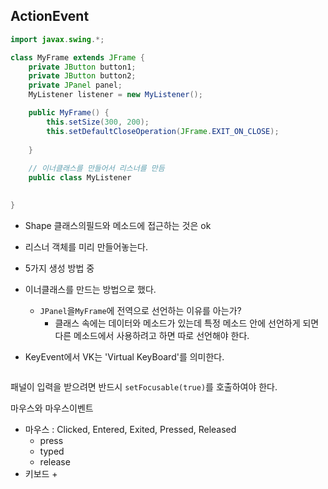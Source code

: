 ## ActionEvent

```java
import javax.swing.*;

class MyFrame extends JFrame {
    private JButton button1;
    private JButton button2;
    private JPanel panel;
    MyListener listener = new MyListener();

    public MyFrame() {
        this.setSize(300, 200);
        this.setDefaultCloseOperation(JFrame.EXIT_ON_CLOSE);
        
    }
    
    // 이너클래스를 만들어서 리스너를 만듬
    public class MyListener
    

}
```
+ Shape 클래스의필드와 메소드에 접근하는 것은 ok
+ 리스너 객체를 미리 만들어놓는다.

+ 5가지 생성 방법 중
+ 이너클래스를 만드는 방법으로 했다.

  + `JPanel`을`MyFrame`에 전역으로 선언하는 이유를 아는가?
    + 클래스 속에는 데이터와 메소드가 있는데 특정 메소드 안에 선언하게 되면 다른 메소드에서 사용하려고 하면 따로 선언해야 한다.

+ KeyEvent에서 VK는 'Virtual KeyBoard'를 의미한다.

```java

```

패널이 입력을 받으려면 반드시 `setFocusable(true)`를 호출하여야 한다.

마우스와 마우스이벤트
+ 마우스 : Clicked, Entered, Exited, Pressed, Released
  + press
  + typed
  + release
+ 키보드
  + 






























